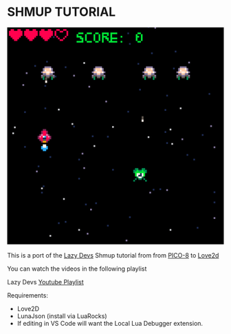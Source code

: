 SHMUP TUTORIAL
===
![screenshot](screenshot.png)

This is a port of the [Lazy Devs](https://www.youtube.com/playlist?list=PLea8cjCua_P3Sfq4XJqNVbd1vsWnh7LZd)  Shmup tutorial from 
from [PICO-8](https://www.lexaloffle.com/pico-8.php) to [Love2d](https://love2d.org)

You can watch the videos in the following playlist

Lazy Devs [Youtube Playlist](https://www.youtube.com/playlist?list=PLea8cjCua_P3Sfq4XJqNVbd1vsWnh7LZd)

Requirements:
* Love2D
* LunaJson (install via LuaRocks)
* If editing in VS Code will want the Local Lua Debugger extension.